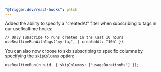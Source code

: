 ```yaml
---
"@trigger.dev/react-hooks": patch
---
```


Added the ability to specify a "createdAt" filter when subscribing to tags in our useRealtime hooks:

```tsx
// Only subscribe to runs created in the last 10 hours
useRealtimeRunWithTags("my-tag", { createdAt: "10h" })
```

You can also now choose to skip subscribing to specific columns by specifying the `skipColumns` option:

```tsx
useRealtimeRun(run.id, { skipColumns: ["usageDurationMs"] });
```
